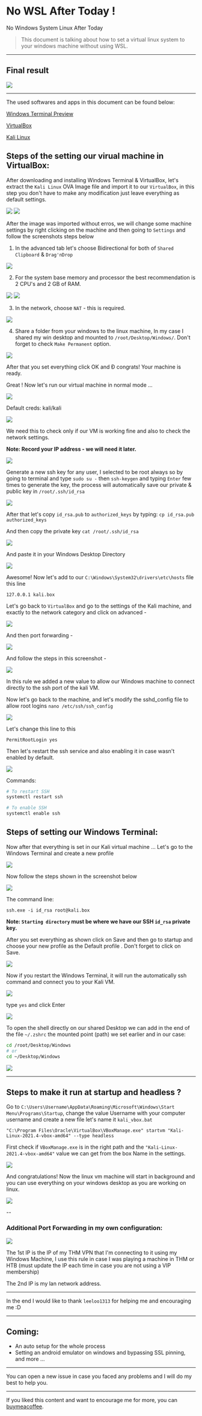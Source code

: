 # No WSL After Today !
No Windows System Linux After Today
> This document is talking about how to set a virtual linux system to your windows machine without using WSL.
----

##  Final result
<img src="Screenshots/2021-12-14_15-52-47.png">

---

The used softwares and apps in this document can be found below:

[Windows Terminal Preview
](https://www.microsoft.com/store/productId/9N8G5RFZ9XK3)

[VirtualBox](https://www.virtualbox.org/wiki/Downloads)

[Kali Linux](https://www.kali.org/get-kali/#kali-virtual-machines)

## Steps of the setting our virual machine in VirtualBox:

After downloading and installing Windows Terminal & VirtualBox, let's extract the `Kali Linux` OVA Image file and import it to our `VirtualBox`, in this step you don't have to make any modification just leave everything as default settings.

<img src="Screenshots/2021-12-14_16-49-33.png">

<img src="Screenshots/2021-12-14_17-46-38.png">

After the image was imported without erros, we will change some machine settings by right clicking on the machine and then going to `Settings` and follow the screenshots steps below

1) In the advanced tab let's choose Bidirectional for both of `Shared Clipboard` & `Drag'nDrop`

<img src="Screenshots/2021-12-14_18-22-37.png">

2) For the system base memory and processor the best recommendation is 2 CPU's and 2 GB of RAM.

<img src="Screenshots/2021-12-14_18-26-39.png">

<img src="Screenshots/2021-12-14_18-26-52.png">

3) In the network, choose `NAT` - this is required.

<img src="Screenshots/2021-12-14_18-28-52.png">

4) Share a folder from your windows to the linux machine, In my case I shared my win desktop and mounted to `/root/Desktop/Windows/`. Don't forget to check `Make Permanent` option.

<img src="Screenshots/2021-12-14_18-30-38.png">

After that you set everything click OK and Ð congrats! Your machine is ready.

Great ! Now let's run our virtual machine in normal mode ...

<img src="Screenshots/2021-12-14_18-36-38.png">

Default creds: kali/kali

<img src="Screenshots/2021-12-14_18-40-09.png">

We need this to check only if our VM is working fine and also to check the network settings.

**Note: Record your IP address - we will need it later.**

<img src="Screenshots/2021-12-14_18-44-16.png">

Generate a new ssh key for any user, I selected to be root always so by going to terminal and type `sudo su -` then `ssh-keygen` and typing `Enter` few times to generate the key, the process will automatically save our private & public key in `/root/.ssh/id_rsa`

<img src="Screenshots/2021-12-14_18-52-07.png">

After that let's copy `id_rsa.pub` to `authorized_keys` by typing: `cp id_rsa.pub authorized_keys`

And then copy the private key `cat /root/.ssh/id_rsa`

<img src="Screenshots/2021-12-14_18-51-41.png">

And paste it in your Windows Desktop Directory

<img src="Screenshots/2021-12-14_19-21-39.png">

Awesome! Now let's add to our `C:\Windows\System32\drivers\etc\hosts` file this line

```
127.0.0.1 kali.box
```

Let's go back to `VirtualBox` and go to the settings of the Kali machine, and exactly to the network category and click on advanced -

<img src="Screenshots/2021-12-14_19-03-25.png">

And then port forwarding - 

<img src="Screenshots/2021-12-14_19-03-54.png">

And follow the steps in this screenshot -

<img src="Screenshots/2021-12-14_19-06-29.png">

In this rule we added a new value to allow our Windows machine to connect directly to the ssh port of the kali VM.

Now let's go back to the machine, and let's modify the sshd_config file to allow root logins `nano /etc/ssh/ssh_config`

<img src="Screenshots/2021-12-14_19-45-27.png">

Let's change this line to this

```
PermitRootLogin yes
```

Then let's restart the ssh service and also enabling it in case wasn't enabled by default.

<img src="Screenshots/2021-12-14_20-11-16.png">

Commands: 

```bash
# To restart SSH
systemctl restart ssh

# To enable SSH
systemctl enable ssh
```

## Steps of setting our Windows Terminal:

Now after that everything is set in our Kali virtual machine ... Let's go to the Windows Terminal and create a new profile

<img src="Screenshots/2021-12-14_20-25-07.png">

Now follow the steps shown in the screenshot below

<img src="Screenshots/2021-12-14_20-26-49.png">

The command line:
```
ssh.exe -i id_rsa root@kali.box
```

**Note: `Starting directory` must be where we have our SSH `id_rsa` private key.**

After you set everything as shown click on Save and then go to startup and choose your new profile as the Default profile . Don't forget to click on Save. 

<img src="Screenshots/2021-12-14_20-32-52.png">

Now if you restart the Windows Terminal, it will run the automatically ssh command and connect you to your Kali VM.

<img src="Screenshots/2021-12-14_20-35-28.png">

type `yes` and click Enter 

<img src="Screenshots/2021-12-14_21-30-12.png">

To open the shell directly on our shared Desktop we can add in the end of the file `~/.zshrc` the mounted point (path) we set earlier and in our case:

```bash
cd /root/Desktop/Windows
# or
cd ~/Desktop/Windows
```

<img src="Screenshots/2021-12-14_21-32-12.png">

---

## Steps to make it run at startup and headless ?

Go to `C:\Users\Username\AppData\Roaming\Microsoft\Windows\Start Menu\Programs\Startup`, change the value Username with your computer username and create a new file let's name it `kali_vbox.bat`

`"C:\Program Files\Oracle\VirtualBox\VBoxManage.exe" startvm "Kali-Linux-2021.4-vbox-amd64" --type headless`

First check if `VBoxManage.exe` is in the right path and the `"Kali-Linux-2021.4-vbox-amd64"` value we can get from the box Name in the settings.

<img src="Screenshots/2021-12-14_21-43-12.png">

And congratulations! Now the linux vm machine will start in background and you can use everything on your windows desktop as you are working on linux.

<img src="Screenshots/2021-12-14_21-37-02.png">

--

### Additional Port Forwarding in my own configuration:

<img src="Screenshots/2021-12-14_19-08-49.png">

The 1st IP is the IP of my THM VPN that I'm connecting to it using my Windows Machine, I use this rule in case I was playing a machine in THM or HTB (must update the IP each time in case you are not using a VIP membership)

The 2nd IP is my lan network address.

---

In the end I would like to thank `leeloo1313` for helping me and encouraging me :D

--- 
## Coming:
* An auto setup for the whole process
* Setting an android emulator on windows and bypassing SSL pinning, and more ...

---

You can open a new issue in case you faced any problems and I will do my best to help you.

---

If you liked this content and want to encourage me for more, you can [buymeacoffee](https://www.buymeacoffee.com/ab2pentest).
